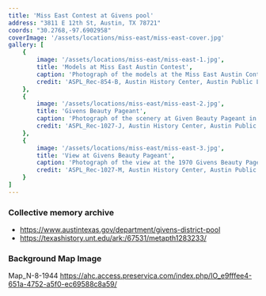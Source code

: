 ```yaml
---
title: 'Miss East Contest at Givens pool'
address: "3811 E 12th St, Austin, TX 78721"
coords: "30.2768,-97.6902958"
coverImage: '/assets/locations/miss-east/miss-east-cover.jpg'
gallery: [
    {
        image: '/assets/locations/miss-east/miss-east-1.jpg',
        title: 'Models at Miss East Austin Contest',
        caption: 'Photograph of the models at the Miss East Austin Contest in 1968. They are standing in a horizontal line wearing white dresses.',
        credit: 'ASPL_Rec-854-B, Austin History Center, Austin Public Library.'
    },
    {
        image: '/assets/locations/miss-east/miss-east-2.jpg',
        title: 'Givens Beauty Pageant',
        caption: 'Photograph of the scenery at Given Beauty Pageant in 1970. A group of people are seen gathered around a pool.',
        credit: 'ASPL_Rec-1027-J, Austin History Center, Austin Public Library.'
    },
    {
        image: '/assets/locations/miss-east/miss-east-3.jpg',
        title: 'View at Givens Beauty Pageant',
        caption: 'Photograph of the view at the 1970 Givens Beauty Pageant and a group of models are seen seated by the pool.',
        credit: 'ASPL_Rec-1027-M, Austin History Center, Austin Public Library.'
    }
]
---
```


### Collective memory archive

* <a href="https://www.austintexas.gov/department/givens-district-pool" target="_blank">https://www.austintexas.gov/department/givens-district-pool</a>
* <a href="https://texashistory.unt.edu/ark:/67531/metapth1283233/" target="_blank">https://texashistory.unt.edu/ark:/67531/metapth1283233/</a>

### Background Map Image
Map_N-8-1944
<a href="https://ahc.access.preservica.com/index.php/IO_e9fffee4-651a-4752-a5f0-ec69588c8a59/" target="_blank">https://ahc.access.preservica.com/index.php/IO_e9fffee4-651a-4752-a5f0-ec69588c8a59/</a>
